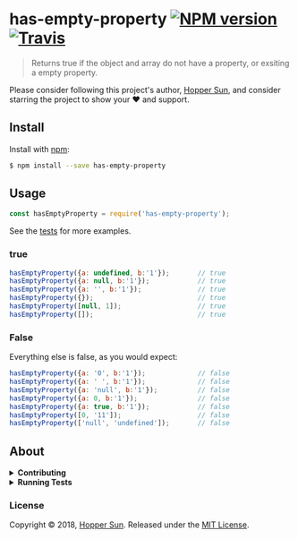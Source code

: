 # has-empty-property [![NPM version](https://img.shields.io/npm/v/has-empty-property.svg?style=flat)](https://www.npmjs.com/package/has-empty-property) [![Travis](https://img.shields.io/travis/HopperGithub/has-empty-property.svg)](https://www.travis-ci.org/HopperGithub/has-empty-property) 


> Returns true if the object and array do not have a property, or exsiting a empty property.

Please consider following this project's author, [Hopper Sun](https://github.com/HopperGithub), and consider starring the project to show your :heart: and support.

## Install

Install with [npm](https://www.npmjs.com/):

```sh
$ npm install --save has-empty-property
```

## Usage

```js
const hasEmptyProperty = require('has-empty-property');
```

See the [tests](./test.js) for more examples.

### true

```js
hasEmptyProperty({a: undefined, b:'1'});       // true
hasEmptyProperty({a: null, b:'1'});            // true
hasEmptyProperty({a: '', b:'1'});              // true
hasEmptyProperty({});                          // true
hasEmptyProperty([null, 1]);                   // true
hasEmptyProperty([]);                          // true
```

### False

Everything else is false, as you would expect:

```js
hasEmptyProperty({a: '0', b:'1'});             // false
hasEmptyProperty({a: ' ', b:'1'});             // false
hasEmptyProperty({a: 'null', b:'1'});          // false
hasEmptyProperty({a: 0, b:'1'});               // false
hasEmptyProperty({a: true, b:'1'});            // false
hasEmptyProperty([0, '11']);                   // false
hasEmptyProperty(['null', 'undefined']);       // false
```

## About

<details>
<summary><strong>Contributing</strong></summary>

Pull requests and stars are always welcome. For bugs and feature requests, [please create an issue](../../issues/new).

</details>

<details>
<summary><strong>Running Tests</strong></summary>

Running and reviewing unit tests is a great way to get familiarized with a library and its API. You can install dependencies and run tests with the following command:

```sh
$ npm install && npm test
```

</details>

### License

Copyright © 2018, [Hopper Sun](https://github.com/HopperGithub).
Released under the [MIT License](LICENSE).
